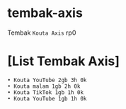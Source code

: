 # tembak-axis
Tembak `Kouta Axis` rp0

# [List Tembak Axis]

```
• Kouta YouTube 2gb 3h 0k
• Kouta malam 1gb 2h 0k
• Kouta TikTok 1gb 1h 0k
• Kouta YouTube 1gb 1h 0k
```
